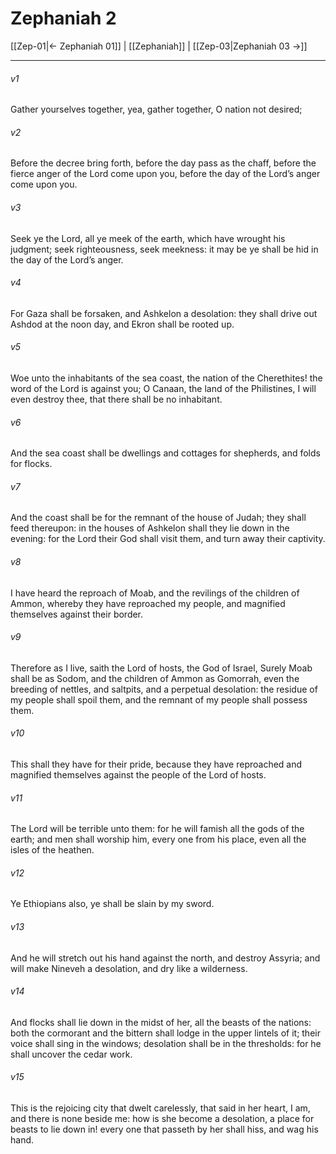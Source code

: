 # Zephaniah 2

[[Zep-01|← Zephaniah 01]] | [[Zephaniah]] | [[Zep-03|Zephaniah 03 →]]
***

###### v1
Gather yourselves together, yea, gather together, O nation not desired;
###### v2
Before the decree bring forth, before the day pass as the chaff, before the fierce anger of the Lord come upon you, before the day of the Lord’s anger come upon you.
###### v3
Seek ye the Lord, all ye meek of the earth, which have wrought his judgment; seek righteousness, seek meekness: it may be ye shall be hid in the day of the Lord’s anger.
###### v4
For Gaza shall be forsaken, and Ashkelon a desolation: they shall drive out Ashdod at the noon day, and Ekron shall be rooted up.
###### v5
Woe unto the inhabitants of the sea coast, the nation of the Cherethites! the word of the Lord is against you; O Canaan, the land of the Philistines, I will even destroy thee, that there shall be no inhabitant.
###### v6
And the sea coast shall be dwellings and cottages for shepherds, and folds for flocks.
###### v7
And the coast shall be for the remnant of the house of Judah; they shall feed thereupon: in the houses of Ashkelon shall they lie down in the evening: for the Lord their God shall visit them, and turn away their captivity.
###### v8
I have heard the reproach of Moab, and the revilings of the children of Ammon, whereby they have reproached my people, and magnified themselves against their border.
###### v9
Therefore as I live, saith the Lord of hosts, the God of Israel, Surely Moab shall be as Sodom, and the children of Ammon as Gomorrah, even the breeding of nettles, and saltpits, and a perpetual desolation: the residue of my people shall spoil them, and the remnant of my people shall possess them.
###### v10
This shall they have for their pride, because they have reproached and magnified themselves against the people of the Lord of hosts.
###### v11
The Lord will be terrible unto them: for he will famish all the gods of the earth; and men shall worship him, every one from his place, even all the isles of the heathen.
###### v12
Ye Ethiopians also, ye shall be slain by my sword.
###### v13
And he will stretch out his hand against the north, and destroy Assyria; and will make Nineveh a desolation, and dry like a wilderness.
###### v14
And flocks shall lie down in the midst of her, all the beasts of the nations: both the cormorant and the bittern shall lodge in the upper lintels of it; their voice shall sing in the windows; desolation shall be in the thresholds: for he shall uncover the cedar work.
###### v15
This is the rejoicing city that dwelt carelessly, that said in her heart, I am, and there is none beside me: how is she become a desolation, a place for beasts to lie down in! every one that passeth by her shall hiss, and wag his hand. 
